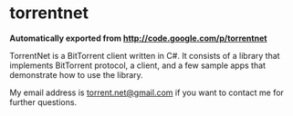 # torrentnet
**Automatically exported from http://code.google.com/p/torrentnet**

TorrentNet is a BitTorrent client written in C#. It consists of a library that implements BitTorrent protocol, a client, and a few sample apps that demonstrate how to use the library.

My email address is torrent.net@gmail.com if you want to contact me for further questions.
